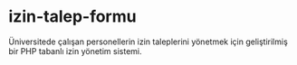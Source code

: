 # izin-talep-formu
Üniversitede çalışan personellerin izin taleplerini yönetmek için geliştirilmiş bir PHP tabanlı izin yönetim sistemi.

